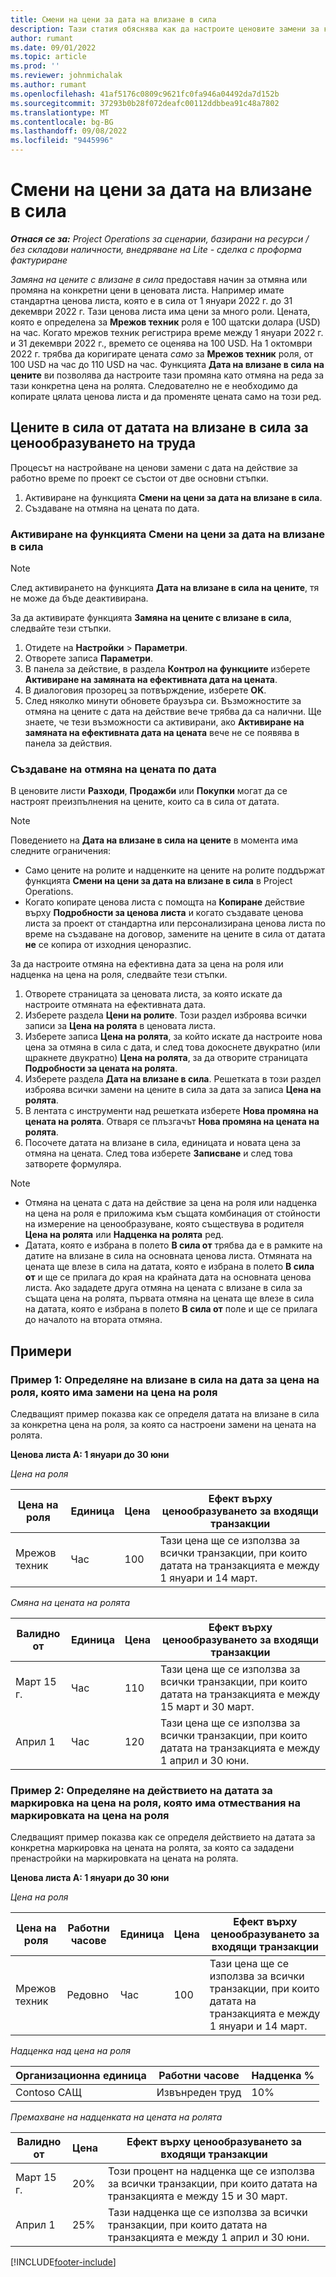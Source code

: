 ```yaml
---
title: Смени на цени за дата на влизане в сила
description: Тази статия обяснява как да настроите ценовите замени за конкретни цени в ценовата листа.
author: rumant
ms.date: 09/01/2022
ms.topic: article
ms.prod: ''
ms.reviewer: johnmichalak
ms.author: rumant
ms.openlocfilehash: 41af5176c0809c9621fc0fa946a04492da7d152b
ms.sourcegitcommit: 37293b0b28f072deafc00112ddbbea91c48a7802
ms.translationtype: MT
ms.contentlocale: bg-BG
ms.lasthandoff: 09/08/2022
ms.locfileid: "9445996"
---
```

# <a name="date-effective-price-overrides"></a>Смени на цени за дата на влизане в сила 

_**Отнася се за:** Project Operations за сценарии, базирани на ресурси / без складови наличности, внедряване на Lite - сделка с проформа фактуриране_

*Замяна на цените с влизане в сила* предоставя начин за отмяна или промяна на конкретни цени в ценовата листа. Например имате стандартна ценова листа, която е в сила от 1 януари 2022 г. до 31 декември 2022 г. Тази ценова листа има цени за много роли. Цената, която е определена за **Мрежов техник** роля е 100 щатски долара (USD) на час. Когато мрежов техник регистрира време между 1 януари 2022 г. и 31 декември 2022 г., времето се оценява на 100 USD. На 1 октомври 2022 г. трябва да коригирате цената *само* за **Мрежов техник** роля, от 100 USD на час до 110 USD на час. Функцията **Дата на влизане в сила на цените** ви позволява да настроите тази промяна като отмяна на реда за тази конкретна цена на ролята. Следователно не е необходимо да копирате цялата ценова листа и да променяте цената само на този ред.

## <a name="date-effective-price-overrides-for-labor-pricing"></a>Цените в сила от датата на влизане в сила за ценообразуването на труда

Процесът на настройване на ценови замени с дата на действие за работно време по проект се състои от две основни стъпки.

1. Активиране на функцията **Смени на цени за дата на влизане в сила**.
1. Създаване на отмяна на цената по дата.

### <a name="enable-the-date-effective-price-overrides-feature"></a>Активиране на функцията Смени на цени за дата на влизане в сила

> [!NOTE]
> След активирането на функцията **Дата на влизане в сила на цените**, тя не може да бъде деактивирана.

За да активирате функцията **Замяна на цените с влизане в сила**, следвайте тези стъпки.

1. Отидете на **Настройки** \> **Параметри**.
1. Отворете записа **Параметри**.
1. В панела за действие, в раздела **Контрол на функциите** изберете **Активиране на замяната на ефективната дата на цената**.
1. В диалоговия прозорец за потвърждение, изберете **OK**.
1. След няколко минути обновете браузъра си. Възможностите за отмяна на цените с дата на действие вече трябва да са налични. Ще знаете, че тези възможности са активирани, ако **Активиране на замяната на ефективната дата на цената** вече не се появява в панела за действия.

### <a name="set-up-a-date-effective-price-override"></a>Създаване на отмяна на цената по дата

В ценовите листи **Разходи**, **Продажби** или **Покупки** могат да се настроят преизпълнения на цените, които са в сила от датата.

> [!NOTE]
>Поведението на **Дата на влизане в сила на цените** в момента има следните ограничения:
>
> - Само цените на ролите и надценките на цените на ролите поддържат функцията **Смени на цени за дата на влизане в сила** в Project Operations.
> - Когато копирате ценова листа с помощта на **Копиране** действие върху **Подробности за ценова листа** и когато създавате ценова листа за проект от стандартна или персонализирана ценова листа по време на създаване на договор, замените на цените в сила от датата **не** се копира от изходния ценоразпис.

За да настроите отмяна на ефективна дата за цена на роля или надценка на цена на роля, следвайте тези стъпки.

1. Отворете страницата за ценовата листа, за която искате да настроите отмяната на ефективната дата.
1. Изберете раздела **Цени на ролите**. Този раздел изброява всички записи за **Цена на ролята** в ценовата листа.
1. Изберете записа **Цена на ролята**, за който искате да настроите нова цена за отмяна в сила с дата, и след това докоснете двукратно (или щракнете двукратно) **Цена на ролята**, за да отворите страницата **Подробности за цената на ролята**.
1. Изберете раздела **Дата на влизане в сила**. Решетката в този раздел изброява всички замени на цените в сила за дата за записа **Цена на ролята**.
1. В лентата с инструменти над решетката изберете **Нова промяна на цената на ролята**. Отваря се плъзгачът **Нова промяна на цената на ролята**.
1. Посочете датата на влизане в сила, единицата и новата цена за отмяна на цената. След това изберете **Записване** и след това затворете формуляра.

> [!NOTE]
> - Отмяна на цената с дата на действие за цена на роля или надценка на цена на роля е приложима към същата комбинация от стойности на измерение на ценообразуване, която съществува в родителя **Цена на ролята** или **Надценка на ролята** ред.
> - Датата, която е избрана в полето **В сила от** трябва да е в рамките на датите на влизане в сила на основната ценова листа. Отмяната на цената ще влезе в сила на датата, която е избрана в полето **В сила от** и ще се прилага до края на крайната дата на основната ценова листа. Ако зададете друга отмяна на цената с влизане в сила за същата цена на ролята, първата отмяна на цената ще влезе в сила на датата, която е избрана в полето **В сила от** поле и ще се прилага до началото на втората отмяна.

## <a name="examples"></a>Примери

### <a name="example-1-determining-date-effectivity-for-a-role-price-that-has-role-price-overrides"></a>Пример 1: Определяне на влизане в сила на дата за цена на роля, която има замени на цена на роля

Следващият пример показва как се определя датата на влизане в сила за конкретна цена на роля, за която са настроени замени на цената на ролята.

**Ценова листа А: 1 януари до 30 юни**

*Цена на роля*

| Цена на роля | Единица | Цена | Ефект върху ценообразуването за входящи транзакции |
|---|---|---|---|
| Мрежов техник | Час | 100 | Тази цена ще се използва за всички транзакции, при които датата на транзакцията е между 1 януари и 14 март. |

*Смяна на цената на ролята*

| Валидно от | Единица | Цена | Ефект върху ценообразуването за входящи транзакции |
|---|---|---|---|
| Март 15 г. | Час | 110 | Тази цена ще се използва за всички транзакции, при които датата на транзакцията е между 15 март и 30 март. |
| Април 1 | Час | 120 | Тази цена ще се използва за всички транзакции, при които датата на транзакцията е между 1 април и 30 юни. |

### <a name="example-2-determining-date-effectivity-for-a-role-price-markup-that-has-role-price-markup-overrides"></a>Пример 2: Определяне на действието на датата за маркировка на цена на роля, която има отмествания на маркировката на цена на роля

Следващият пример показва как се определя действието на датата за конкретна маркировка на цената на ролята, за която са зададени пренастройки на маркировката на цената на ролята.

**Ценова листа А: 1 януари до 30 юни**

*Цена на роля*

| Цена на роля | Работни часове | Единица | Цена | Ефект върху ценообразуването за входящи транзакции |
|---|---|---|---|---|
| Мрежов техник | Редовно | Час | 100 | Тази цена ще се използва за всички транзакции, при които датата на транзакцията е между 1 януари и 14 март. |

*Надценка над цена на роля*

| Организационна единица | Работни часове | Надценка % |
|---|---|---|
| Contoso САЩ | Извънреден труд | 10% |

*Премахване на надценката на цената на ролята*

| Валидно от | Цена | Ефект върху ценообразуването за входящи транзакции |
|---|---|---|
| Март 15 г. | 20% | Този процент на надценка ще се използва за всички транзакции, при които датата на транзакцията е между 15 и 30 март. |
| Април 1 | 25% | Тази надценка ще се използва за всички транзакции, при които датата на транзакцията е между 1 април и 30 юни. |

[!INCLUDE[footer-include](../includes/footer-banner.md)]
